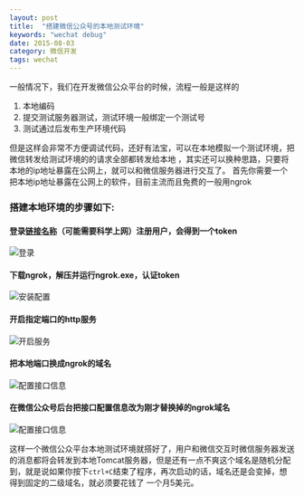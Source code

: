 ```yaml
---
layout: post
title:  "搭建微信公众号的本地测试环境"
keywords: "wechat debug"
date: 2015-08-03
category: 微信开发
tags: wechat
---
```

一般情况下，我们在开发微信公众平台的时候，流程一般是这样的

1. 本地编码
2. 提交测试服务器测试，测试环境一般绑定一个测试号
3. 测试通过后发布生产环境代码

但是这样会非常不方便调试代码，还好有法宝，可以在本地模拟一个测试环境，把微信转发给测试环境的的请求全部都转发给本地
，其实还可以换种思路，只要将本地的ip地址暴露在公网上，就可以和微信服务器进行交互了。
首先你需要一个把本地ip地址暴露在公网上的软件，目前主流而且免费的一般用ngrok
### 搭建本地环境的步骤如下:

####  登录[链接名称](https://ngrok.com/)（可能需要科学上网）注册用户，会得到一个token
![登录](http://i1.tietuku.com/989660f79f923622.png)

<!-- more -->

#### 下载ngrok，解压并运行ngrok.exe，认证token
![安装配置](http://i1.tietuku.com/f7dafd60e2e92c7a.jpg)

#### 开启指定端口的http服务
![开启服务](http://i1.tietuku.com/985452824f404d3c.png)

#### 把本地端口换成ngrok的域名
![配置接口信息](http://i1.tietuku.com/38cce9a3e7c174a4.jpg)

#### 在微信公众号后台把接口配置信息改为刚才替换掉的ngrok域名
![配置接口信息](http://i1.tietuku.com/98c196a9cd0eaab6.png)

这样一个微信公众平台本地测试环境就搭好了，用户和微信交互时微信服务器发送的消息都将会转发到本地Tomcat服务器，但是还有一点不爽这个域名是随机分配到，就是说如果你按下`ctrl+C`结束了程序，再次启动的话，域名还是会变掉，想得到固定的二级域名，就必须要花钱了
一个月5美元。

